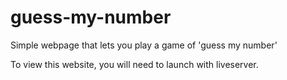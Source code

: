 # guess-my-number
Simple webpage that lets you play a game of 'guess my number'

To view this website, you will need to launch with liveserver. 
